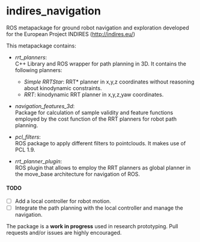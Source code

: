 # indires_navigation
ROS metapackage for ground robot navigation and exploration developed for the European Project INDIRES (http://indires.eu/)

This metapackage contains:

* *rrt_planners*:  
C++ Library and ROS wrapper for path planning in 3D. It contains the following planners:

    - *Simple RRTStar*: RRT* planner in x,y,z coordinates without reasoning about kinodynamic constraints.
    - *RRT*: kinodynamic RRT planner in x,y,z,yaw coordinates.

* *navigation_features_3d*:  
Package for calculation of sample validity and feature functions employed by the cost function of the RRT planners for robot path planning.

* *pcl_filters*:  
ROS package to apply different filters to pointclouds. It makes use of PCL 1.9.

* *rrt_planner_plugin*:   
ROS plugin that allows to employ the RRT planners as global planner in the move_base architecture for navigation of ROS.


#### TODO
- [ ] Add a local controller for robot motion. 
- [ ] Integrate the path planning with the local controller and manage the navigation.

The package is a **work in progress** used in research prototyping. Pull requests and/or issues are highly encouraged.
